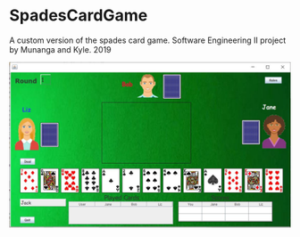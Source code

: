 # SpadesCardGame
A custom version of the spades card game. Software Engineering II project by Munanga and Kyle. 2019

![alt text](https://raw.githubusercontent.com/Munanga/SpadesCardGame/master/readmePics/gameplay.JPG)

